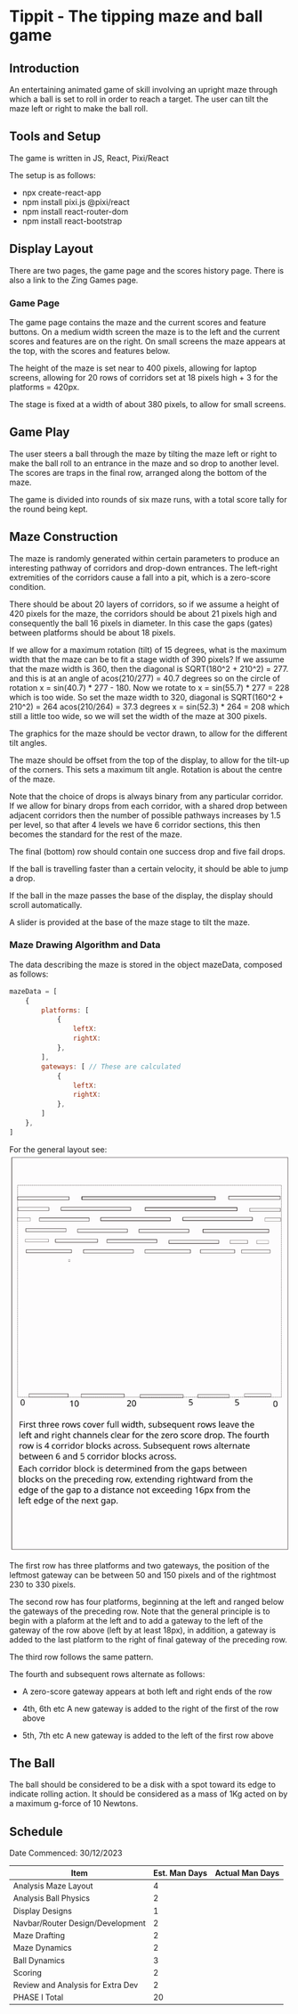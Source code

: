 # Tippit - The tipping maze and ball game

## Introduction

An entertaining animated game of skill involving an upright maze through
which a ball is set to roll in order to reach a target. The user can tilt
the maze left or right to make the ball roll.

## Tools and Setup

The game is written in JS, React, Pixi/React

The setup is as follows:

-   npx create-react-app
-   npm install pixi.js @pixi/react
-   npm install react-router-dom
-   npm install react-bootstrap

## Display Layout

There are two pages, the game page and the scores history page. There is also
a link to the Zing Games page.

### Game Page

The game page contains the maze and the current scores and feature buttons. On
a medium width screen the maze is to the left and the current scores and features
are on the right. On small screens the maze appears at the top, with the scores
and features below.

The height of the maze is set near to 400 pixels, allowing for laptop screens, 
allowing for 20 rows of corridors set at 18 pixels high + 3 for the platforms = 420px.

The stage is fixed at a width of about 380 pixels, to allow for small screens. 

## Game Play

The user steers a ball through the maze by tilting the maze left or right to make
the ball roll to an entrance in the maze and so drop to another level. The scores
are traps in the final row, arranged along the bottom of the maze.

The game is divided into rounds of six maze runs, with a total score tally for
the round being kept.

## Maze Construction

The maze is randomly generated within certain parameters to produce an interesting
pathway of corridors and drop-down entrances. The left-right extremities of the
corridors cause a fall into a pit, which is a zero-score condition.

There should be about 20 layers of corridors, so if we assume a height of 420
pixels for the maze, the corridors should be about 21 pixels high and consequently
the ball 16 pixels in diameter. In this case the gaps (gates) between platforms 
should be about 18 pixels.

If we allow for a maximum rotation (tilt) of 15 degrees, what is the maximum width
that the maze can be to fit a stage width of 390 pixels?
If we assume that the maze width is 360, then the diagonal is SQRT(180^2 + 210^2) = 277.
and this is at an angle of acos(210/277) = 40.7 degrees so on the circle of rotation
x = sin(40.7) * 277 - 180.
Now we rotate to x = sin(55.7) * 277 = 228 which is too wide.
So set the maze width to 320, diagonal is SQRT(160^2 + 210^2) = 264
acos(210/264) = 37.3 degrees
x = sin(52.3) * 264 = 208 which still a little too wide, so we will set the width
of the maze at 300 pixels.

The graphics for the maze should be vector drawn, to allow for the different tilt 
angles.

The maze should be offset from the top of the display, to allow for the tilt-up of 
the corners. This sets a maximum tilt angle. Rotation is about the centre of the
maze.

Note that the choice of drops is always binary from any particular corridor. If we
allow for binary drops from each corridor, with a shared drop between adjacent corridors
then the number of possible pathways increases by 1.5 per level, so that after 4 levels
we have 6 corridor sections, this then becomes the standard for the rest of the maze.

The final (bottom) row should contain one success drop and five fail drops.

If the ball is travelling faster than a certain velocity, it should be able to jump a
drop.

If the ball in the maze passes the base of the display, the display should scroll
automatically.

A slider is provided at the base of the maze stage to tilt the maze.

### Maze Drawing Algorithm and Data

The data describing the maze is stored in the object mazeData, composed as follows:

```js
mazeData = [
    {
        platforms: [
            {
                leftX:
                rightX:
            },
        ],
        gateways: [ // These are calculated
            {
                leftX:
                rightX:
            },
        ]
    },
]
```

For the general layout see: ![Maze Layout](./doc/tippit-maze.svg)

The first row has three platforms and two gateways, the position of the leftmost
gateway can be between 50 and 150 pixels and of the rightmost 230 to 330 pixels.

The second row has four platforms, beginning at the left and ranged below the gateways
of the preceding row. Note that the general principle is to begin with a plaform at the
left and to add a gateway to the left of the gateway of the row above (left by at least
18px), in addition, a gateway is added to the last platform to the right of final gateway
of the preceding row.

The third row follows the same pattern.

The fourth and subsequent rows alternate as follows:

-   A zero-score gateway appears at both left and right ends of the row

-   4th, 6th etc A new gateway is added to the right of the first of the row above

-   5th, 7th etc A new gateway is added to the left of the first row above

## The Ball

The ball should be considered to be a disk with a spot toward its edge to indicate
rolling action. It should be considered as a mass of 1Kg acted on by a maximum g-force
of 10 Newtons.

## Schedule

Date Commenced: 30/12/2023

| Item                               | Est. Man Days   | Actual Man Days   |
| ---------------------------------- | --------------- | ------------------|
| Analysis Maze Layout               | 4               |                   |
| Analysis Ball Physics              | 2               |                   |
| Display Designs                    | 1               |                   |
| Navbar/Router Design/Development   | 2               |                   |
| Maze Drafting                      | 2               |                   |
| Maze Dynamics                      | 2               |                   |
| Ball Dynamics                      | 3               |                   |
| Scoring                            | 2               |                   |
| Review and Analysis for Extra Dev  | 2               |                   |
| PHASE I Total                      | 20              |                   |
